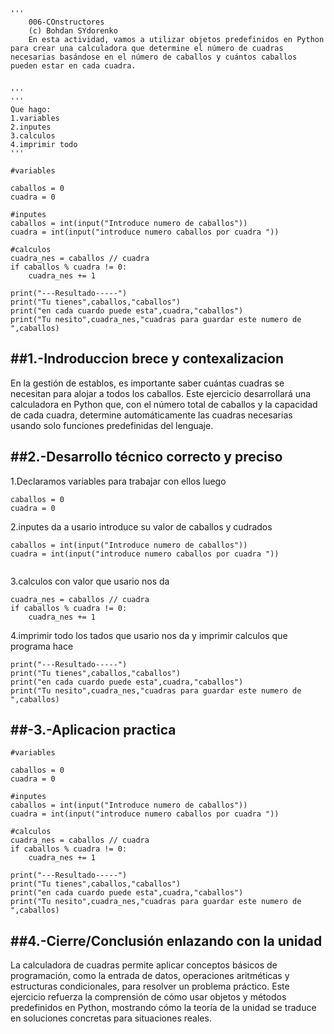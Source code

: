 ```
'''
    006-COnstructores
    (c) Bohdan SYdorenko
    En esta actividad, vamos a utilizar objetos predefinidos en Python para crear una calculadora que determine el número de cuadras necesarias basándose en el número de caballos y cuántos caballos pueden estar en cada cuadra.


'''
'''
Que hago:
1.variables
2.inputes
3.calculos 
4.imprimir todo
'''

#variables

caballos = 0
cuadra = 0

#inputes
caballos = int(input("Introduce numero de caballos"))
cuadra = int(input("introduce numero caballos por cuadra "))

#calculos
cuadra_nes = caballos // cuadra
if caballos % cuadra != 0:
    cuadra_nes += 1

print("---Resultado-----")
print("Tu tienes",caballos,"caballos")
print("en cada cuardo puede esta",cuadra,"caballos")
print("Tu nesito",cuadra_nes,"cuadras para guardar este numero de ",caballos)
```
##1.-Indroduccion brece y contexalizacion
---
En la gestión de establos, es importante saber cuántas cuadras se necesitan para alojar a todos los caballos. Este ejercicio desarrollará una calculadora en Python que, con el número total de caballos y la capacidad de cada cuadra, determine automáticamente las cuadras necesarias usando solo funciones predefinidas del lenguaje.



##2.-Desarrollo técnico correcto y preciso
---

1.Declaramos variables para trabajar con ellos luego 
```
caballos = 0
cuadra = 0
```

2.inputes da a usario introduce su valor de caballos y cudrados
```
caballos = int(input("Introduce numero de caballos"))
cuadra = int(input("introduce numero caballos por cuadra "))
       
```
3.calculos con valor que usario nos da 
```
cuadra_nes = caballos // cuadra
if caballos % cuadra != 0:
    cuadra_nes += 1
```
4.imprimir todo los tados que usario nos da y imprimir calculos que programa hace 
```
print("---Resultado-----")
print("Tu tienes",caballos,"caballos")
print("en cada cuardo puede esta",cuadra,"caballos")
print("Tu nesito",cuadra_nes,"cuadras para guardar este numero de ",caballos)

```


##-3.-Aplicacion practica
---
```
#variables

caballos = 0
cuadra = 0

#inputes
caballos = int(input("Introduce numero de caballos"))
cuadra = int(input("introduce numero caballos por cuadra "))

#calculos
cuadra_nes = caballos // cuadra
if caballos % cuadra != 0:
    cuadra_nes += 1

print("---Resultado-----")
print("Tu tienes",caballos,"caballos")
print("en cada cuardo puede esta",cuadra,"caballos")
print("Tu nesito",cuadra_nes,"cuadras para guardar este numero de ",caballos)
```

##4.-Cierre/Conclusión enlazando con la unidad
---
La calculadora de cuadras permite aplicar conceptos básicos de programación, como la entrada de datos, operaciones aritméticas y estructuras condicionales, para resolver un problema práctico. Este ejercicio refuerza la comprensión de cómo usar objetos y métodos predefinidos en Python, mostrando cómo la teoría de la unidad se traduce en soluciones concretas para situaciones reales.